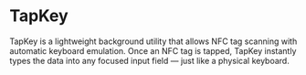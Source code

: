 # TapKey
TapKey is a lightweight background utility that allows NFC tag scanning with automatic keyboard emulation. Once an NFC tag is tapped, TapKey instantly types the data into any focused input field — just like a physical keyboard.
